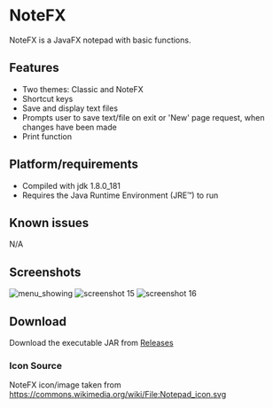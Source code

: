 # NoteFX
NoteFX is a JavaFX notepad with basic functions.
## Features
- Two themes: Classic and NoteFX
- Shortcut keys
- Save and display text files
- Prompts user to save text/file on exit or 'New' page request, when changes have been made
- Print function
## Platform/requirements
- Compiled with jdk 1.8.0_181
- Requires the Java Runtime Environment (JRE™) to run
## Known issues
N/A
## Screenshots
![menu_showing](https://user-images.githubusercontent.com/31381732/44549697-cbcc8780-a719-11e8-9fd1-af16c8369326.png)
![screenshot 15](https://user-images.githubusercontent.com/31381732/44549631-9a53bc00-a719-11e8-9bf9-2b9bdb409c2c.png)
![screenshot 16](https://user-images.githubusercontent.com/31381732/44549609-860fbf00-a719-11e8-97a5-6e64d1bba113.png)
## Download
Download the executable JAR from [Releases](https://github.com/Codeama/NoteFX/releases)

### Icon Source
NoteFX icon/image taken from https://commons.wikimedia.org/wiki/File:Notepad_icon.svg

